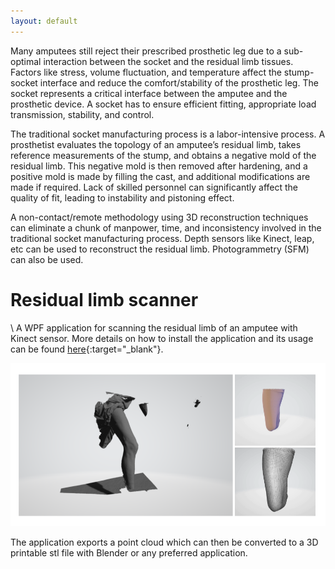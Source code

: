 ```yaml
---
layout: default
---
```


Many amputees still reject their prescribed prosthetic leg due to a sub-optimal interaction between the socket and the residual limb tissues. Factors like stress, volume fluctuation, and temperature affect the stump-socket interface and reduce the comfort/stability of the prosthetic leg. The socket represents a critical interface between the amputee and the prosthetic device. A socket has to ensure efficient fitting, appropriate load transmission, stability, and control. 

The traditional socket manufacturing process is a labor-intensive process. A prosthetist evaluates the topology of an amputee’s residual limb, takes reference measurements of the stump, and obtains a negative mold of the residual limb. This negative mold is then removed after hardening, and a positive mold is made by filling the cast, and additional modifications are made if required. Lack of skilled personnel can significantly affect the quality of fit, leading to instability and pistoning effect.

A non-contact/remote methodology using 3D reconstruction techniques can eliminate a chunk of manpower, time, and inconsistency involved in the traditional socket manufacturing process. Depth sensors like Kinect, leap, etc can be used to reconstruct the residual limb. Photogrammetry (SFM) can also be used.

# Residual limb scanner

\\
A WPF application for scanning the residual limb of an amputee with Kinect sensor. More details on how to install the application and its usage can be found [here](https://github.com/homebrew-bionics/Residual-Limb-Scanner){:target="_blank"}.

![rlscanner](https://github.com/homebrew-bionics/Residual-Limb-Scanner/blob/main/rlscanner.png)

The application exports a point cloud which can then be converted to a 3D printable stl file with Blender or any preferred application.

